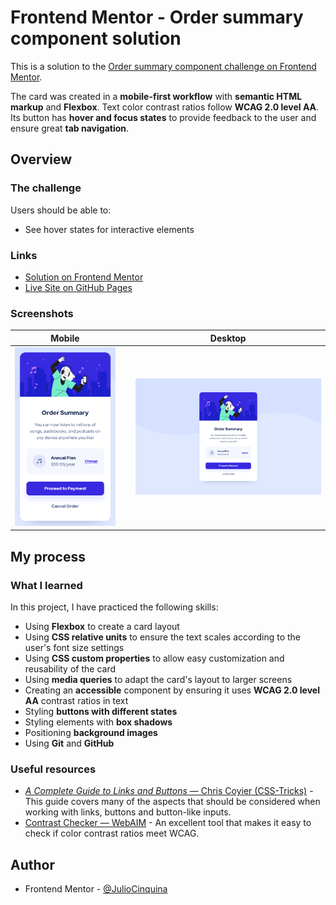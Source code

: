 # Frontend Mentor - Order summary component solution

This is a solution to the [Order summary component challenge on Frontend Mentor](https://www.frontendmentor.io/challenges/order-summary-component-QlPmajDUj).

The card was created in a **mobile-first workflow** with **semantic HTML markup** and **Flexbox**. Text color contrast ratios follow **WCAG 2.0 level AA**. Its button has **hover and focus states** to provide feedback to the user and ensure great **tab navigation**.

## Overview

### The challenge

Users should be able to:

- See hover states for interactive elements

### Links

- [Solution on Frontend Mentor](https://www.frontendmentor.io/solutions/order-summary-component-with-flexbox-media-queries-and-box-shadows--SJf-z8NQ_)
- [Live Site on GitHub Pages](https://juliocinquina.github.io/fem-order-summary-component/)

### Screenshots

|                                  Mobile                                   |     |                                   Desktop                                   |
| :-----------------------------------------------------------------------: | :-: | :-------------------------------------------------------------------------: |
| ![Order summary card: mobile layout](./screenshots/screenshot-mobile.png) |     | ![Order summary card: desktop layout](./screenshots/screenshot-desktop.png) |

## My process

### What I learned

In this project, I have practiced the following skills:

- Using **Flexbox** to create a card layout
- Using **CSS relative units** to ensure the text scales according to the user's font size settings
- Using **CSS custom properties** to allow easy customization and reusability of the card
- Using **media queries** to adapt the card's layout to larger screens
- Creating an **accessible** component by ensuring it uses **WCAG 2.0 level AA** contrast ratios in text
- Styling **buttons with different states**
- Styling elements with **box shadows**
- Positioning **background images**
- Using **Git** and **GitHub**

### Useful resources

- [_A Complete Guide to Links and Buttons_ — Chris Coyier (CSS-Tricks)](https://css-tricks.com/a-complete-guide-to-links-and-buttons/) - This guide covers many of the aspects that should be considered when working with links, buttons and button-like inputs.
- [Contrast Checker — WebAIM](https://webaim.org/resources/contrastchecker/) - An excellent tool that makes it easy to check if color contrast ratios meet WCAG.

## Author

- Frontend Mentor - [@JulioCinquina](https://www.frontendmentor.io/profile/JulioCinquina)
